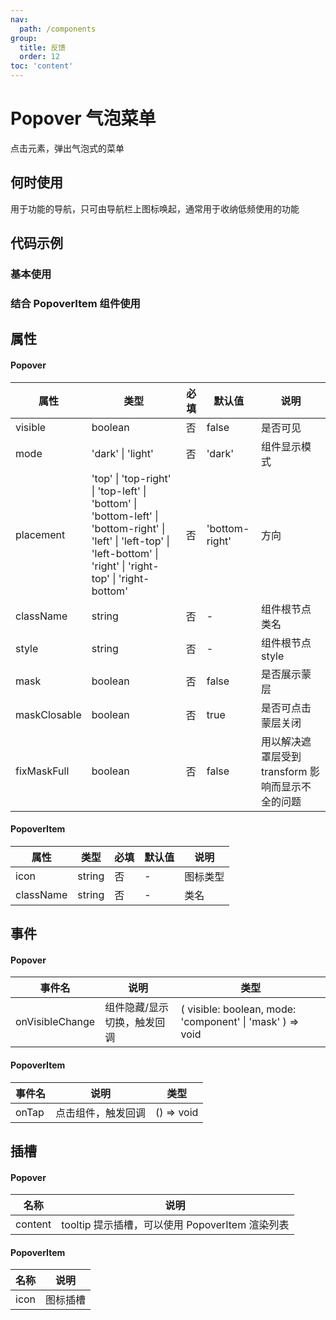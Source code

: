 ```yaml
---
nav:
  path: /components
group:
  title: 反馈
  order: 12
toc: 'content'
---
```

# Popover 气泡菜单
点击元素，弹出气泡式的菜单
## 何时使用
用于功能的导航，只可由导航栏上图标唤起，通常用于收纳低频使用的功能
## 代码示例

### 基本使用
<code src='pages/PopoverBase/index'></code>

### 结合 PopoverItem 组件使用
<code src='pages/Popover/index'></code>



## 属性

#### Popover
| 属性 | 类型 | 必填 | 默认值 | 说明 |
| -----|-----|-----|-----|----- |
| visible | boolean | 否 | false | 是否可见 |
| mode | 'dark' &verbar; 'light' | 否 | 'dark' | 组件显示模式 |
| placement | 'top' &verbar; 'top-right' &verbar; 'top-left' &verbar; 'bottom' &verbar; 'bottom-left' &verbar; 'bottom-right' &verbar; 'left' &verbar; 'left-top' &verbar; 'left-bottom' &verbar; 'right' &verbar; 'right-top' &verbar; 'right-bottom' | 否 | 'bottom-right' | 方向 |
| className | string | 否 | - | 组件根节点类名 |
| style | string | 否 | - | 组件根节点style |
| mask | boolean | 否 | false | 是否展示蒙层 |
| maskClosable | boolean | 否 | true | 是否可点击蒙层关闭 |
| fixMaskFull | boolean | 否 | false | 用以解决遮罩层受到 transform 影响而显示不全的问题 |

#### PopoverItem
| 属性 | 类型 | 必填 | 默认值 | 说明 |
| -----|-----|-----|-----|----- |
| icon | string | 否 | - | 图标类型 |
| className | string | 否 | - | 类名 |

## 事件
#### Popover
| 事件名 | 说明 | 类型 |
| -----|-----|-----|
| onVisibleChange | 组件隐藏/显示切换，触发回调 | ( visible: boolean, mode: 'component' &verbar; 'mask' ) => void |

#### PopoverItem
| 事件名 | 说明 | 类型 |
| -----|-----|-----|
| onTap | 点击组件，触发回调 | () => void |

## 插槽
#### Popover
| 名称 | 说明 |
| ----|----|
| content | tooltip 提示插槽，可以使用 PopoverItem 渲染列表 |

#### PopoverItem
| 名称 | 说明 |
| -----|-----|
| icon | 图标插槽 |
